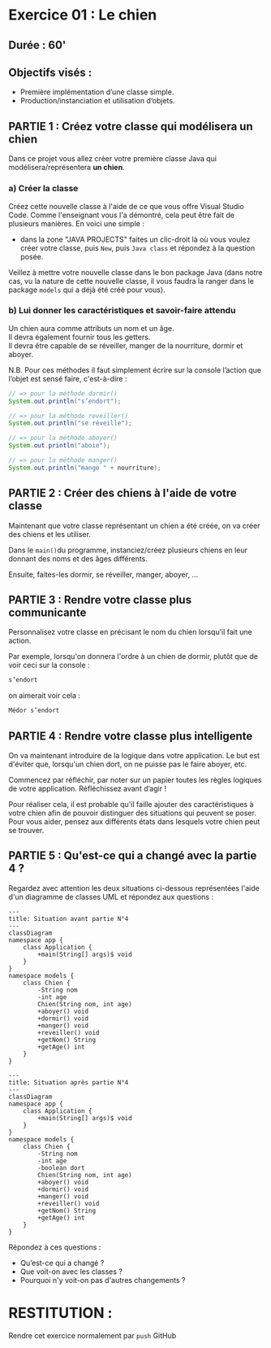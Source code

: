 # Exercice 01 : Le chien
## Durée : 60'
## Objectifs visés :
- Première implémentation d’une classe simple.
- Production/instanciation et utilisation d‘objets.

## PARTIE 1 : Créez votre classe qui modélisera **un chien**
Dans ce projet vous allez créer votre première classe Java qui modélisera/représentera **un chien**.
### a) Créer la classe
Créez cette nouvelle classe à l'aide de ce que vous offre Visual Studio Code. Comme l'enseignant vous l'a démontré, cela peut être fait de plusieurs manières. En voici une simple :
- dans la zone "JAVA PROJECTS" faites un clic-droit là où vous voulez créer votre classe, puis `New`, puis `Java class` et répondez à la question posée.

Veillez à mettre votre nouvelle classe dans le bon package Java (dans notre cas, vu la nature de cette nouvelle classe, il vous faudra la ranger dans le package `models` qui a déjà été créé pour vous).

### b) Lui donner les caractéristiques et savoir-faire attendu
Un chien aura comme attributs un nom et un âge.  
Il devra également fournir tous les getters.  
Il devra être capable de se réveiller, manger de la nourriture, dormir et aboyer.

N.B. Pour ces méthodes il faut simplement écrire sur la console l’action que l’objet est sensé faire, c'est-à-dire :
```Java
// => pour la méthode dormir()
System.out.println("s’endort");

// => pour la méthode reveiller()
System.out.println("se réveille"); 	

// => pour la méthode aboyer()
System.out.println("aboie");

// => pour la méthode manger()
System.out.println("mange " + nourriture);
```
## PARTIE 2 : Créer des chiens à l'aide de votre classe
Maintenant que votre classe représentant un chien a été créée, on va créer des chiens et les utiliser.

Dans le `main()`du programme, instanciez/créez plusieurs chiens en leur donnant des noms et des âges différents.

Ensuite, faites-les dormir, se réveiller, manger, aboyer, ...
## PARTIE 3 : Rendre votre classe plus communicante
Personnalisez votre classe en précisant le nom du chien lorsqu’il fait une action.

Par exemple, lorsqu'on donnera l'ordre à un chien de dormir, plutôt que de voir ceci sur la console :
```Java
s’endort
```
on aimerait voir cela :  
```Java
Médor s’endort
```
## PARTIE 4 : Rendre votre classe plus intelligente
On va maintenant introduire de la logique dans votre application. Le but est d'éviter que, lorsqu'un chien dort, on ne puisse pas le faire aboyer, etc.

Commencez par réfléchir, par noter sur un papier toutes les règles logiques de votre application. Réfléchissez avant d’agir !

Pour réaliser cela, il est probable qu'il faille ajouter des caractéristiques à votre chien afin de pouvoir distinguer des situations qui peuvent se poser. Pour vous aider, pensez aux différents états dans lesquels votre chien peut se trouver.
## PARTIE 5 : Qu'est-ce qui a changé avec la partie 4 ?
Regardez avec attention les deux situations ci-dessous représentées l'aide d'un diagramme de classes UML et répondez aux questions :

```mermaid
---
title: Situation avant partie N°4
---
classDiagram
namespace app {
    class Application {
        +main(String[] args)$ void
    }
}
namespace models {
    class Chien {
        -String nom
        -int age
        Chien(String nom, int age)
        +aboyer() void
        +dormir() void
        +manger() void
        +reveiller() void
        +getNom() String
        +getAge() int
    }
}
```
```mermaid
---
title: Situation après partie N°4
---
classDiagram
namespace app {
    class Application {
        +main(String[] args)$ void
    }
}
namespace models {
    class Chien {
        -String nom
        -int age
        -boolean dort
        Chien(String nom, int age)
        +aboyer() void
        +dormir() void
        +manger() void
        +reveiller() void
        +getNom() String
        +getAge() int
    }
}
```
Répondez à ces questions :
- Qu’est-ce qui a changé ?
- Que voit-on avec les classes ?
- Pourquoi n'y voit-on pas d'autres changements ?


# RESTITUTION :
Rendre cet exercice normalement par `push` GitHub
